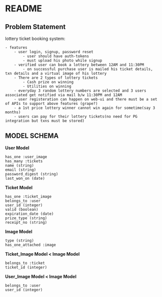 # README

## Problem Statement
lottery ticket booking system:

    - features
        - user login, signup, password reset
            - user should have auth-tokens
            - must upload his photo while signup
        - verified user can book a lottery between 12AM and 11:30PM
            - on successful purchase user is mailed his ticket details, txn details and a virtual image of his lottery
        - There are 2 types of lottery tickets
            - Cash prize on winning
            - Utilities on winning
        - everyday 3 random lottery numbers are selected and 3 users associated get notified via mail b/w 11:30PM and 12AM
        - user registeration can happen on web-ui and there must be a set of APIs to support above features (grape?)
        - a 1st price lottery winner cannot win again for sometime(say 3 months)
        - users can pay for their lottery tickets(no need for PG integration but txns must be stored)
        

## MODEL SCHEMA
**User Model**

    has_one :user_image
    has_many :tickets
    name (string)
    email (string)
    password_digest (string)
    last_won_on (date)


**Ticket Model**

    has_one :ticket_image
    belongs_to :user
    user_id (integer)
    valid (boolean)
    expiration_date (date)
    prize_type (string)
    receipt_no (string)


**Image Model**

    type (string)
    has_one_attached :image


**Ticket_Image Model < Image Model**

    belongs_to :ticket
    ticket_id (integer)


**User_Image Model < Image Model**

    belongs_to :user
    user_id (integer)
